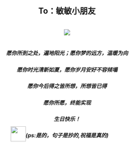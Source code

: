 <link rel="stylesheet" href="">
<link rel="stylesheet" href="https://file.oss1.365sn.cn/public/css/swiper.min.css">
<link rel="stylesheet" href="https://daneden.github.io/animate.css/animate.min.css">
<script src="https://file.oss1.365sn.cn/public/js/swiper.min.js"></script>
<style>
    body,html{width:100%;height:100%;margin:0;padding:0;background: url(https://ss1.bdstatic.com/70cFuXSh_Q1YnxGkpoWK1HF6hhy/it/u=3367609168,3168769865&fm=26&gp=0.jpg) no-repeat center;background-size: cover;}
    .swiper-container,.swiper-wrapper,.swiper-slide{height:100%;}
    .text-center{text-align: center;}
    .container{padding:0 10px;width:100%;height:100%;}
    .slide1{}
    h2{padding-top: 60px;text-shadow: 5px 5px 5px #ffffff;text-align: center;}
    .img-content{position: relative;}
    .small-img{width:40px;height:40px;position:absolute;top:-15px;left: -40px;}
    .pull-left{float:left;}
</style>
    <div class="swiper-container">
        <div class="swiper-wrapper">
            <div class="swiper-slide">
                <div class="container">
                    <h2>To：敏敏小朋友</h2>
                    <br>
                    <div class="text-center">
                        <img class="center" src="https://timgsa.baidu.com/timg?image&quality=80&size=b9999_10000&sec=1568890203269&di=b03b99d165688f6831655822bac34139&imgtype=0&src=http%3A%2F%2Fhbimg.b0.upaiyun.com%2F38bbcad30508b5aaba3c81ca98600a7b5795f5139ee2-Mkbw4J_fw658">
                    </div>
                    <br>
                    <h5 class="text-center">愿你所到之处，遍地阳光；愿你梦的远方，温暖为向</h5>
                    <h5 class="text-center">愿你时光清新如夏，愿你岁月安好不容倾塌</h5>
                    <h5 class="text-center">愿你今后得之皆所想，所想皆已得</h5>
                    <h5 class="text-center">愿你所愿，终能实现</h5>
                    <h5 class="text-center">生日快乐！</h5>
                    <h5 class="text-center">
                            <span class="img-content">
                                    <img class="small-img" src="http://a3.qpic.cn/psb?/V14BAjdy4dBRvr/ZtR27gDaeXtdbEqZa.Lk3AAu2G6bdmBjckCK4QKopwE!/m/dL4AAAAAAAAAnull&bo=9AH0AQAAAAADByI!&rf=photolist&t=5">
                                    (ps:是的，句子是抄的,祝福是真的)
                            </span>
                    </h5>
                </div>
            </div>
            <div class="swiper-slide"></div>
            <div class="swiper-slide">slider3</div>
        </div>
    </div>
<script> 
var mySwiper = new Swiper('.swiper-container', {
    autoplay: 5000,
})
</script>
